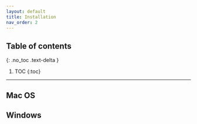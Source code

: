 ```yaml
---
layout: default
title: Installation
nav_order: 2
---
```


## Table of contents
{: .no_toc .text-delta }

1. TOC
{:toc}

---

## Mac OS


## Windows